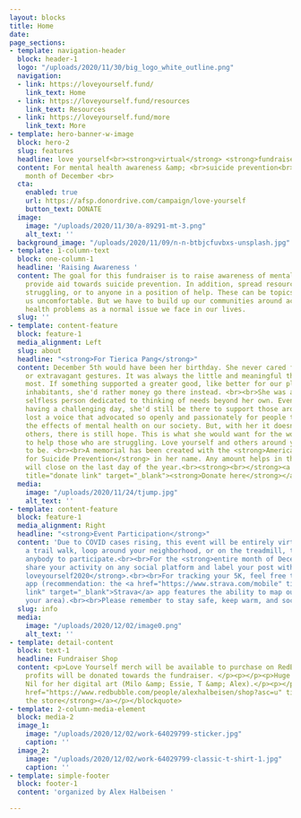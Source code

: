 ```yaml
---
layout: blocks
title: Home
date: 
page_sections:
- template: navigation-header
  block: header-1
  logo: "/uploads/2020/11/30/big_logo_white_outline.png"
  navigation:
  - link: https://loveyourself.fund/
    link_text: Home
  - link: https://loveyourself.fund/resources
    link_text: Resources
  - link: https://loveyourself.fund/more
    link_text: More
- template: hero-banner-w-image
  block: hero-2
  slug: features
  headline: love yourself<br><strong>virtual</strong> <strong>fundraiser walk</strong>
  content: For mental health awareness &amp; <br>suicide prevention<br><br>For the
    month of December <br>
  cta:
    enabled: true
    url: https://afsp.donordrive.com/campaign/love-yourself
    button_text: DONATE
  image:
    image: "/uploads/2020/11/30/a-89291-mt-3.png"
    alt_text: ''
  background_image: "/uploads/2020/11/09/n-n-btbjcfuvbxs-unsplash.jpg"
- template: 1-column-text
  block: one-column-1
  headline: 'Raising Awareness '
  content: The goal for this fundraiser is to raise awareness of mental health and
    provide aid towards suicide prevention. In addition, spread resources to those
    struggling, or to anyone in a position of help. These can be topics that make
    us uncomfortable. But we have to build up our communities around accepting mental
    health problems as a normal issue we face in our lives.
  slug: ''
- template: content-feature
  block: feature-1
  media_alignment: Left
  slug: about
  headline: "<strong>For Tierica Pang</strong>"
  content: December 5th would have been her birthday. She never cared for material
    or extravagant gestures. It was always the little and meaningful things she appreciated
    most. If something supported a greater good, like better for our planet or its
    inhabitants, she'd rather money go there instead. <br><br>She was an incredibly
    selfless person dedicated to thinking of needs beyond her own. Even if she were
    having a challenging day, she'd still be there to support those around her. <br><br>We
    lost a voice that advocated so openly and passionately for people to recognize
    the effects of mental health on our society. But, with her it doesn't end. For
    others, there is still hope. This is what she would want for the world; fight
    to help those who are struggling. Love yourself and others around you. Continue
    to be. <br><br>A memorial has been created with the <strong>American Foundation
    for Suicide Prevention</strong> in her name. Any amount helps in this cause.<br><br>Donations
    will close on the last day of the year.<br><strong><br></strong><a href="https://afsp.donordrive.com/campaign/love-yourself"
    title="donate link" target="_blank"><strong>Donate here</strong></a><strong> </strong><br>
  media:
    image: "/uploads/2020/11/24/tjump.jpg"
    alt_text: ''
- template: content-feature
  block: feature-1
  media_alignment: Right
  headline: "<strong>Event Participation</strong>"
  content: 'Due to COVID cases rising, this event will be entirely virtual. By either
    a trail walk, loop around your neighborhood, or on the treadmill, this will allow
    anybody to participate.<br><br>For the <strong>entire month of December</strong>,
    share your activity on any social platform and label your post with the hashtag<strong>
    loveyourself2020</strong>.<br><br>For tracking your 5K, feel free to use any fitness
    app (recommendation: the <a href="https://www.strava.com/mobile" title="Strava
    link" target="_blank">Strava</a> app features the ability to map out a route in
    your area).<br><br>Please remember to stay safe, keep warm, and social distance.'
  slug: info
  media:
    image: "/uploads/2020/12/02/image0.png"
    alt_text: ''
- template: detail-content
  block: text-1
  headline: Fundraiser Shop
  content: <p>Love Yourself merch will be available to purchase on RedBubble. All
    profits will be donated towards the fundraiser. </p><p></p><p>Huge thanks to Brianna
    Nil for her digital art (Milo &amp; Essie, T &amp; Alex).</p><p></p><blockquote><p><a
    href="https://www.redbubble.com/people/alexhalbeisen/shop?asc=u" title="store"><strong>Shop
    the store</strong></a></p></blockquote>
- template: 2-column-media-element
  block: media-2
  image_1:
    image: "/uploads/2020/12/02/work-64029799-sticker.jpg"
    caption: ''
  image_2:
    image: "/uploads/2020/12/02/work-64029799-classic-t-shirt-1.jpg"
    caption: ''
- template: simple-footer
  block: footer-1
  content: 'organized by Alex Halbeisen '

---
```

